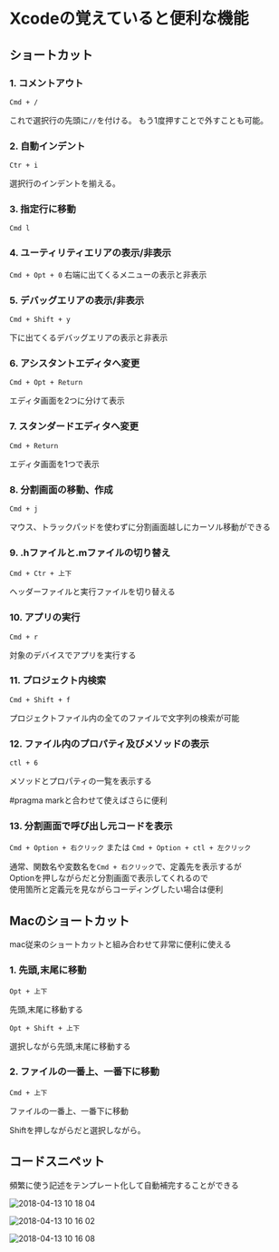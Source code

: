 # Xcodeの覚えていると便利な機能
## ショートカット
### 1. コメントアウト
`Cmd + /`

これで選択行の先頭に`//`を付ける。
もう1度押すことで外すことも可能。


### 2. 自動インデント
`Ctr + i`

選択行のインデントを揃える。

### 3. 指定行に移動
`Cmd l`

### 4. ユーティリティエリアの表示/非表示
`Cmd + Opt + 0`
右端に出てくるメニューの表示と非表示

### 5. デバッグエリアの表示/非表示
`Cmd + Shift + y`

下に出てくるデバッグエリアの表示と非表示

### 6. アシスタントエディタへ変更
`Cmd + Opt + Return`

エディタ画面を2つに分けて表示

### 7. スタンダードエディタへ変更
`Cmd + Return`

エディタ画面を1つで表示

### 8. 分割画面の移動、作成
`Cmd + j`

マウス、トラックパッドを使わずに分割画面越しにカーソル移動ができる

### 9. .hファイルと.mファイルの切り替え
`Cmd + Ctr + 上下`

ヘッダーファイルと実行ファイルを切り替える

### 10. アプリの実行
`Cmd + r`

対象のデバイスでアプリを実行する

### 11. プロジェクト内検索
`Cmd + Shift + f`

プロジェクトファイル内の全てのファイルで文字列の検索が可能

### 12. ファイル内のプロパティ及びメソッドの表示
`ctl + 6`

メソッドとプロパティの一覧を表示する

#pragma markと合わせて使えばさらに便利

### 13. 分割画面で呼び出し元コードを表示
`Cmd + Option + 右クリック` または
`Cmd + Option + ctl + 左クリック`

通常、関数名や変数名を`Cmd + 右クリック`で、定義先を表示するが  
Optionを押しながらだと分割画面で表示してくれるので  
使用箇所と定義元を見ながらコーディングしたい場合は便利

## Macのショートカット
mac従来のショートカットと組み合わせて非常に便利に使える
### 1. 先頭,末尾に移動
`Opt + 上下`

先頭,末尾に移動する

`Opt + Shift + 上下`

選択しながら先頭,末尾に移動する

### 2. ファイルの一番上、一番下に移動
`Cmd + 上下`

ファイルの一番上、一番下に移動

Shiftを押しながらだと選択しながら。

## コードスニペット
頻繁に使う記述をテンプレート化して自動補完することができる

![2018-04-13 10 18 04](https://user-images.githubusercontent.com/28851703/38712013-ff9a8e50-3f03-11e8-8e54-8ffd3f87bbf4.png)


![2018-04-13 10 16 02](https://user-images.githubusercontent.com/28851703/38711991-d9b7ad30-3f03-11e8-8c90-b20d8ba5677b.png)

![2018-04-13 10 16 08](https://user-images.githubusercontent.com/28851703/38711992-d9dc0ac2-3f03-11e8-8035-5b94f87ebfea.png)


